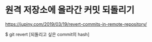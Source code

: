 # 원격 저장소에 올라간 커밋 되돌리기
https://jupiny.com/2019/03/19/revert-commits-in-remote-repository/

$ git revert [되돌리고 싶은 commit의 hash]
